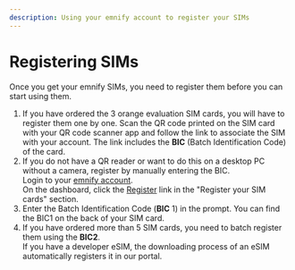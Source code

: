 ```yaml
---
description: Using your emnify account to register your SIMs
---
```

# Registering SIMs

Once you get your emnify SIMs, you need to register them before you can start using them.

1. If you have ordered the 3 orange evaluation SIM cards, you will have to register them one by one.
Scan the QR code printed on the SIM card with your QR code scanner app and follow the link to associate the SIM with your account.
The link includes the **BIC** (Batch Identification Code) of the card.
1. If you do not have a QR reader or want to do this on a desktop PC without a camera, register by manually entering the BIC.  
Login to your [emnify account](https://portal.emnify.com).  
On the dashboard, click the [Register](https://portal.emnify.com/sim-registration/single) link in the "Register your SIM cards" section.
1. Enter the Batch Identification Code (**BIC** 1) in the prompt. You can find the BIC1 on the back of your SIM card.
1. If you have ordered more than 5 SIM cards, you need to batch register them using the **BIC2**.  
If you have a developer eSIM, the downloading process of an eSIM automatically registers it in our portal.
